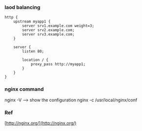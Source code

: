 
### laod balancing
```
http {
    upstream myapp1 {
        server srv1.example.com weight=3;
        server srv2.example.com;
        server srv3.example.com;
    }

    server {
        listen 80;

        location / {
            proxy_pass http://myapp1;
        }
    }
}
```

### nginx command
nginx -V  --> show the configuration
nginx -c /usr/local/nginx/conf 


### Ref
[http://nginx.org/](http://nginx.org/)  
